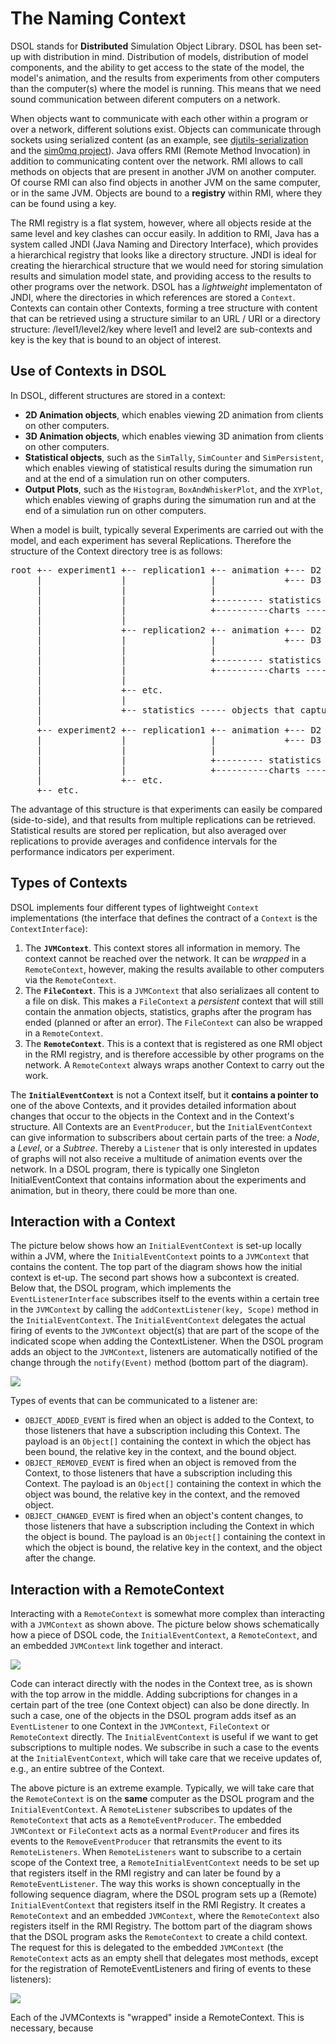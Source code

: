 # The Naming Context

DSOL stands for **Distributed** Simulation Object Library. DSOL has been set-up with distribution in mind. Distribution of models, distribution of model components, and the ability to get access to the state of the model, the model's animation, and the results from experiments from other computers than the computer(s) where the model is running. This means that we need sound communication between diferent computers on a network. 

When objects want to communicate with each other within a program or over a network, different solutions exist. Objects can communicate through sockets using serialized content (as an example, see [djutils-serialization](https://djutils.org/manual/djutils-serialization) and the [sim0mq project](https://sim0mq.org/manual/)). Java offers RMI (Remote Method Invocation) in addition to communicating content over the network. RMI allows to call methods on objects that are present in another JVM on another computer. Of course RMI can also find objects in another JVM on the same computer, or in the same JVM. Objects are bound to a **registry** within RMI, where they can be found using a key.

The RMI registry is a flat system, however, where all objects reside at the same level and key clashes can occur easily. In addition to RMI, Java has a system called JNDI (Java Naming and Directory Interface), which provides a hierarchical registry that looks like a directory structure. JNDI is ideal for creating the hierarchical structure that we would need for storing simulation results and simulation model state, and providing access to the results to other programs over the network. DSOL has a _lightweight_ implementaton of JNDI, where the directories in which references are stored a `Context`. Contexts can contain other Contexts, forming a tree structure with content that can be retrieved using a structure similar to an URL / URI or a directory structure: /level1/level2/key where level1 and level2 are sub-contexts and key is the key that is bound to an object of interest.


## Use of Contexts in DSOL

In DSOL, different structures are stored in a context:

* **2D Animation objects**, which enables viewing 2D animation from clients on other computers.
* **3D Animation objects**, which enables viewing 3D animation from clients on other computers.
* **Statistical objects**, such as the `SimTally`, `SimCounter` and `SimPersistent`, which enables viewing of statistical results during the simumation run and at the end of a simulation run on other computers.
* **Output Plots**, such as the `Histogram`, `BoxAndWhiskerPlot`, and the `XYPlot`, which enables viewing of graphs during the simumation run and at the end of a simulation run on other computers.

When a model is built, typically several Experiments are carried out with the model, and each experiment has several Replications. Therefore the structure of the Context directory tree is as follows:

<pre>
root +-- experiment1 +-- replication1 +-- animation +--- D2 --- 2D animation objects
     |               |                |             +--- D3 --- 3D animation objects
     |               |                |
     |               |                +--------- statistics --- statistics objects
     |               |                +----------charts ------- chart objects
     |               |
     |               +-- replication2 +-- animation +--- D2 --- 2D animation objects
     |               |                |             +--- D3 --- 3D animation objects
     |               |                |
     |               |                +--------- statistics --- statistics objects
     |               |                +----------charts ------- chart objects
     |               |
     |               +-- etc.
     |               |
     |               +-- statistics ----- objects that capture averages over the replications
     |
     +-- experiment2 +-- replication1 +-- animation +--- D2 --- 2D animation objects
     |               |                |             +--- D3 --- 3D animation objects
     |               |                |
     |               |                +--------- statistics --- statistics objects
     |               |                +----------charts ------- chart objects
     |               +-- etc.
     +-- etc.
</pre>

The advantage of this structure is that experiments can easily be compared (side-to-side), and that results from multiple replications can be retrieved. Statistical results are stored per replication, but also averaged over replications to provide averages and confidence intervals for the performance indicators per experiment.


## Types of Contexts

DSOL implements four different types of lightweight `Context` implementations (the interface that defines the contract of a `Context` is the `ContextInterface`):
1. The **`JVMContext`**. This context stores all information in memory. The context cannot be reached over the network. It can be _wrapped_ in a `RemoteContext`, however, making the results available to other computers via the `RemoteContext`.
2. The **`FileContext`**. This is a `JVMContext` that also serializaes all content to a file on disk. This makes a `FileContext` a _persistent_ context that will still contain the anmation objects, statistics, graphs after the program has ended (planned or after an error). The `FileContext` can also be wrapped in a `RemoteContext`.
3. The **`RemoteContext`**. This is a context that is registered as one RMI object in the RMI registry, and is therefore accessible by other programs on the network. A `RemoteContext` always wraps another Context to carry out the work.

The **`InitialEventContext`** is not a Context itself, but it **contains a pointer to** one of the above Contexts, and it provides detailed information about changes that occur to the objects in the Context and in the Context's structure. All Contexts are an `EventProducer`, but the `InitialEventContext` can give information to subscribers about certain parts of the tree: a _Node_, a _Level_, or a _Subtree_. Thereby a `Listener` that is only interested in updates of graphs will not also receive a multitude of animation events over the network. In a DSOL program, there is typically one Singleton InitialEventContext that contains information about the experiments and animation, but in theory, there could be more than one. 


## Interaction with a Context

The picture below shows how an `InitialEventContext` is set-up locally within a JVM, where the `InitialEventContext` points to a `JVMContext` that contains the content. The top part of the diagram shows how the initial context is et-up. The second part shows how a subcontext is created. Below that, the DSOL program, which implements the `EventListenerInterface` subscribes itself to the events within a certain tree in the `JVMContext` by calling the `addContextListener(key, Scope)` method in the `InitialEventContext`. The `InitialEventContext` delegates the actual firing of events to the `JVMContext` object(s) that are part of the scope of the indicated scope when adding the ContextListener. When the DSOL program adds an object to the `JVMContext`, listeners are automatically notified of the change through the `notify(Event)` method (bottom part of the diagram). 

![](../images/JVMContext.png?resize=700,800)

Types of events that can be communicated to a listener are:
* `OBJECT_ADDED_EVENT` is fired when an object is added to the Context, to those listeners that have a subscription including this Context. The payload is an `Object[]` containing the context in which the object has been bound, the relative key in the context, and the bound object.
* `OBJECT_REMOVED_EVENT` is fired when an object is removed from the Context, to those listeners that have a subscription including this Context. The payload is an `Object[]` containing the context in which the object was bound, the relative key in the context, and the removed object.
* `OBJECT_CHANGED_EVENT` is fired when an object's content changes, to those listeners that have a subscription including the Context in which the object is bound. The payload is an `Object[]` containing the context in which the object is bound, the relative key in the context, and the object after the change.


## Interaction with a RemoteContext

Interacting with a `RemoteContext` is somewhat more complex than interacting with a `JVMContext` as shown above. The picture below shows schematically how a piece of DSOL code, the `InitialEventContext`, a `RemoteContext`, and an embedded `JVMContext` link together and interact. 

![](../images/RemoteEventContext.png)

Code can interact directly with the nodes in the Context tree, as is shown with the top arrow in the middle. Adding subcriptions for changes in a certain part of the tree (one Context object) can also be done directly. In such a case, one of the objects in the DSOL program adds itsef as an `EventListener` to one Context in the `JVMContext`, `FileContext` or `RemoteContext` directly. The `InitialEventContext` is useful if we want to get subscriptions to multiple nodes. We subscribe in such a case to the events at the `InitialEventContext`, which will take care that we receive updates of, e.g., an entire subtree of the Context. 

The above picture is an extreme example. Typically, we will take care that the `RemoteContext` is on the **same** computer as the DSOL program and the `InitialEventContext`. A `RemoteListener` subscribes to updates of the `RemoteContext` that acts as a `RemoteEventProducer`. The embedded `JVMContext` or `FileContext` acts as a normal `EventProducer` and fires its events to the `RemoveEventProducer` that retransmits the event to its `RemoteListeners`. When `RemoteListeners` want to subscribe to a certain scope of the Context tree, a `RemoteInitialEventContext` needs to be set up that registers itself in the RMI registry and can later be found by a `RemoteEventListener`. The way this works is shown conceptually in the following sequence diagram, where the DSOL program sets up a (Remote) `InitialEventContext` that registers itself in the RMI Registry. It creates a `RemoteContext` and an embedded `JVMContext`, where the `RemoteContext` also registers itself in the RMI Registry. The bottom part of the diagram shows that the DSOL program asks the `RemoteContext` to create a child context. The request for this is delegated to the embedded `JVMContext` (the `RemoteContext` acts as an empty shell that delegates most methods, except for the registration of RemoteEventListeners and firing of events to these listeners):

![](../images/SequenceContextSetup.png)

Each of the JVMContexts is "wrapped" inside a RemoteContext. This is necessary, because 

